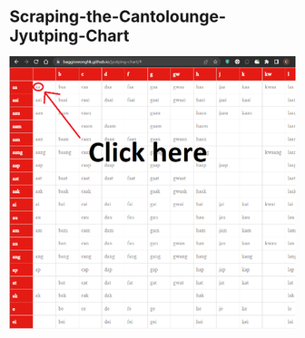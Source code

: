 # Scraping-the-Cantolounge-Jyutping-Chart

![alt text](https://github.com/CallumDyer/Scraping-the-Cantolounge-Jyutping-Chart/blob/main/Screenshots/1_select_data.png)
